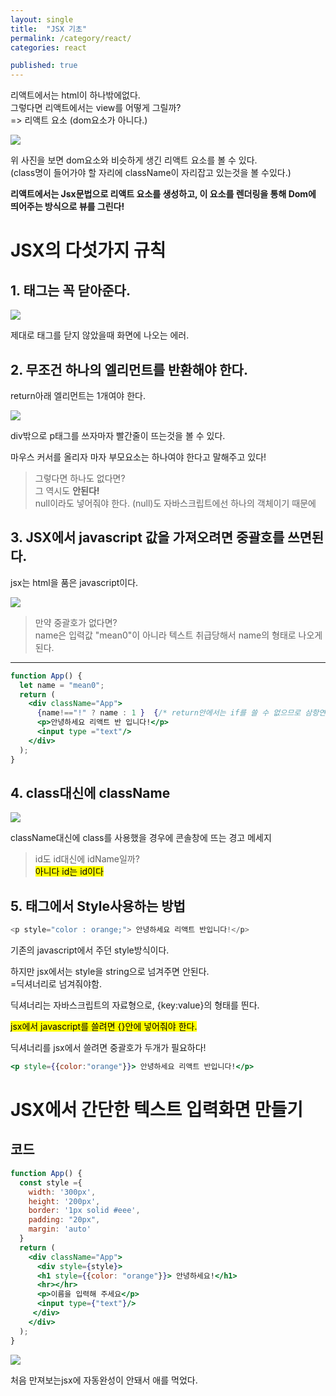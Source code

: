 ```yaml
---
layout: single
title:  "JSX 기초"
permalink: /category/react/
categories: react

published: true
---
```


리액트에서는 html이 하나밖에없다.  
그렇다면 리액트에서는 view를 어떻게 그릴까?  
=> 리액트 요소 (dom요소가 아니다.)

![](https://ifh.cc/g/Y7sVbp.png)

위 사진을 보면 dom요소와 비슷하게 생긴 리액트 요소를 볼 수 있다.  
(class명이 들어가야 할 자리에 className이 자리잡고 있는것을 볼 수있다.)

**리액트에서는 Jsx문법으로 리액트 요소를 생성하고, 이 요소를 렌더링을 통해 Dom에 띄어주는 방식으로 뷰를 그린다!**

# JSX의 다섯가지 규칙

## 1. 태그는 꼭 닫아준다.

![](https://ifh.cc/g/qy5N3d.png)

제대로 태그를 닫지 않았을때 화면에 나오는 에러.

## 2. 무조건 하나의 엘리먼트를 반환해야 한다.
return아래 엘리먼트는 1개여야 한다.

![](https://ifh.cc/g/LrJ3PX.png)

div밖으로 p태그를 쓰자마자 빨간줄이 뜨는것을 볼 수 있다.

마우스 커서를 올리자 마자 부모요소는 하나여야 한다고 말해주고 있다!

> 그렇다면 하나도 없다면?  
그 역시도 **안된다!**  
null이라도 넣어줘야 한다.
(null)도 자바스크립트에선 하나의 객체이기 때문에

## 3. JSX에서 javascript 값을 가져오려면 중괄호를 쓰면된다.

jsx는 html을 품은 javascript이다.

![](https://ifh.cc/g/10PtT4.png)

> 만약 중괄호가 없다면?  
name은 입력값 "mean0"이 아니라 텍스트 취급당해서 name의 형태로 나오게 된다.

---

```jsx
function App() {
  let name = "mean0";
  return (
    <div className="App">
      {name!=="!" ? name : 1 }  {/* return안에서는 if를 쓸 수 없으므로 삼항연산자로 표현한다. */}
      <p>안녕하세요 리액트 반 입니다!</p>
      <input type ="text"/>  
    </div>
  );
}
```

## 4. class대신에 className

![](https://ifh.cc/g/9mPGWP.png)

className대신에 class를 사용했을 경우에 콘솔창에 뜨는 경고 메세지

> id도 id대신에 idName일까?  
<mark>아니다 id는 id이다</mark>

## 5. 태그에서 Style사용하는 방법

```js
<p style="color : orange;"> 안녕하세요 리액트 반입니다!</p>
```

기존의 javascript에서 주던 style방식이다.

하지만 jsx에서는 style을 string으로 넘겨주면 안된다.  
=딕셔너리로 넘겨줘야함.

딕셔너리는 자바스크립트의 자료형으로, {key:value}의 형태를 띈다.

<mark>jsx에서 javascript를 쓸려면 {}안에 넣어줘야 한다.</mark>

딕셔너리를 jsx에서 쓸려면 중괄호가 두개가 필요하다!

```jsx
<p style={{color:"orange"}}> 안녕하세요 리액트 반입니다!</p>
```

# JSX에서 간단한 텍스트 입력화면 만들기

## 코드

```jsx
function App() {
  const style ={
    width: '300px',
    height: '200px',
    border: '1px solid #eee',
    padding: "20px",
    margin: 'auto'
  }
  return (
    <div className="App">
      <div style={style}>
      <h1 style={{color: "orange"}}> 안녕하세요!</h1>
      <hr></hr>
      <p>이름을 입력해 주세요</p>
      <input type={"text"}/>
     </div>
    </div>
  );
}
```

![](https://ifh.cc/g/j6FwCX.png)

처음 만져보는jsx에 자동완성이 안돼서 애를 먹었다.


